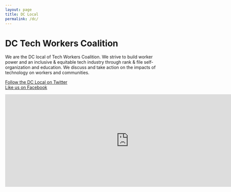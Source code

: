 ```yaml
---
layout: page
title: DC Local 
permalink: /dc/
---
```


# DC Tech Workers Coalition

We are the DC local of Tech Workers Coalition. We strive to build worker power and an inclusive & equitable tech industry through rank & file self-organization and education. We discuss and take action on the impacts of technology on workers and communities.

<a href="https://twitter.com/dctechworkers">Follow the DC Local on Twitter </a> </br>
<a href="https://www.facebook.com/DC-Tech-Workers-Coalition-338770966854335/">Like us on Facebook </a>
</br>
<iframe src="https://calendar.google.com/calendar/embed?title=Events&amp;showPrint=0&amp;mode=AGENDA&amp;height=300&amp;wkst=1&amp;bgcolor=%23FFFFFF&amp;src=c4k35lpkvamp2fn2mr1p5c0s34%40group.calendar.google.com&amp;color=%23B1365F&amp;ctz=America%2FNew_York" style="border-width:0" width="800" height="300" frameborder="0" scrolling="no"></iframe>
